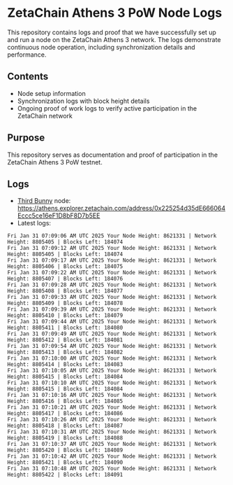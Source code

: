 # ZetaChain Athens 3 PoW Node Logs
This repository contains logs and proof that we have successfully set up and run a node on the ZetaChain Athens 3 network. The logs demonstrate continuous node operation, including synchronization details and performance.

## Contents
- Node setup information
- Synchronization logs with block height details
- Ongoing proof of work logs to verify active participation in the ZetaChain network

## Purpose
This repository serves as documentation and proof of participation in the ZetaChain Athens 3 PoW testnet.

## Logs

- [Third Bunny](https://thirdbunny.xyz/) node: https://athens.explorer.zetachain.com/address/0x225254d35dE666064Eccc5ce16eF1D8bF8D7b5EE
- Latest logs:
```
Fri Jan 31 07:09:06 AM UTC 2025 Your Node Height: 8621331 | Network Height: 8805405 | Blocks Left: 184074
Fri Jan 31 07:09:12 AM UTC 2025 Your Node Height: 8621331 | Network Height: 8805405 | Blocks Left: 184074
Fri Jan 31 07:09:17 AM UTC 2025 Your Node Height: 8621331 | Network Height: 8805406 | Blocks Left: 184075
Fri Jan 31 07:09:22 AM UTC 2025 Your Node Height: 8621331 | Network Height: 8805407 | Blocks Left: 184076
Fri Jan 31 07:09:28 AM UTC 2025 Your Node Height: 8621331 | Network Height: 8805408 | Blocks Left: 184077
Fri Jan 31 07:09:33 AM UTC 2025 Your Node Height: 8621331 | Network Height: 8805409 | Blocks Left: 184078
Fri Jan 31 07:09:39 AM UTC 2025 Your Node Height: 8621331 | Network Height: 8805410 | Blocks Left: 184079
Fri Jan 31 07:09:44 AM UTC 2025 Your Node Height: 8621331 | Network Height: 8805411 | Blocks Left: 184080
Fri Jan 31 07:09:49 AM UTC 2025 Your Node Height: 8621331 | Network Height: 8805412 | Blocks Left: 184081
Fri Jan 31 07:09:54 AM UTC 2025 Your Node Height: 8621331 | Network Height: 8805413 | Blocks Left: 184082
Fri Jan 31 07:10:00 AM UTC 2025 Your Node Height: 8621331 | Network Height: 8805414 | Blocks Left: 184083
Fri Jan 31 07:10:05 AM UTC 2025 Your Node Height: 8621331 | Network Height: 8805415 | Blocks Left: 184084
Fri Jan 31 07:10:10 AM UTC 2025 Your Node Height: 8621331 | Network Height: 8805415 | Blocks Left: 184084
Fri Jan 31 07:10:16 AM UTC 2025 Your Node Height: 8621331 | Network Height: 8805416 | Blocks Left: 184085
Fri Jan 31 07:10:21 AM UTC 2025 Your Node Height: 8621331 | Network Height: 8805417 | Blocks Left: 184086
Fri Jan 31 07:10:26 AM UTC 2025 Your Node Height: 8621331 | Network Height: 8805418 | Blocks Left: 184087
Fri Jan 31 07:10:31 AM UTC 2025 Your Node Height: 8621331 | Network Height: 8805419 | Blocks Left: 184088
Fri Jan 31 07:10:37 AM UTC 2025 Your Node Height: 8621331 | Network Height: 8805420 | Blocks Left: 184089
Fri Jan 31 07:10:42 AM UTC 2025 Your Node Height: 8621331 | Network Height: 8805421 | Blocks Left: 184090
Fri Jan 31 07:10:48 AM UTC 2025 Your Node Height: 8621331 | Network Height: 8805422 | Blocks Left: 184091
```
